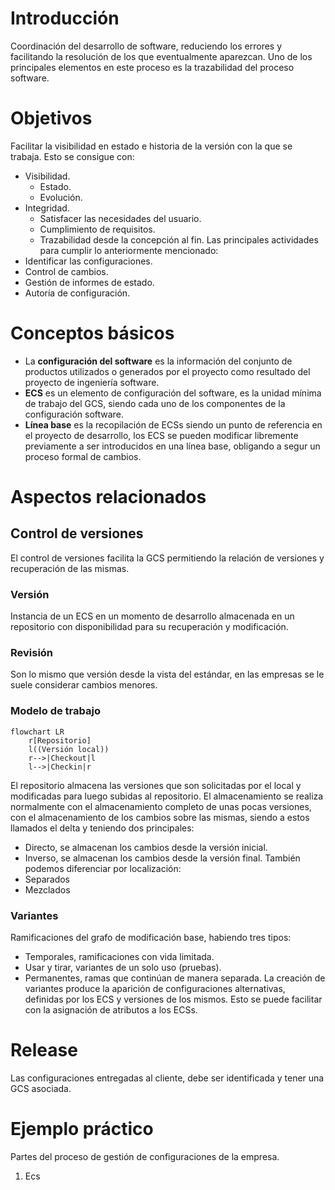 # Introducción
Coordinación del desarrollo de software, reduciendo los errores y facilitando la resolución de los que eventualmente aparezcan. Uno de los principales elementos en este proceso es la trazabilidad del proceso software.
# Objetivos
Facilitar la visibilidad en estado e historia de la versión con la que se trabaja. Esto se consigue con:
- Visibilidad.
	- Estado.
	- Evolución.
- Integridad.
	- Satisfacer las necesidades del usuario.
	- Cumplimiento de requisitos.
	- Trazabilidad desde la concepción al fin.
Las principales actividades para cumplir lo anteriormente mencionado:
- Identificar las configuraciones.
- Control de cambios.
- Gestión de informes de estado.
- Autoría de configuración.
# Conceptos básicos
- La **configuración del software** es la información del conjunto de productos utilizados o generados por el proyecto como resultado del proyecto de ingeniería software.
- **ECS** es un elemento de configuración del software, es la unidad mínima de trabajo del GCS, siendo cada uno de los componentes de la configuración software.
- **Línea base** es la recopilación de ECSs siendo un punto de referencia en el proyecto de desarrollo, los ECS se pueden modificar libremente previamente a ser introducidos en una línea base, obligando a segur un proceso formal de cambios.
# Aspectos relacionados
## Control de versiones
El control de versiones facilita la GCS permitiendo la relación de versiones y recuperación de las mismas.
### Versión
Instancia de un ECS en un momento de desarrollo almacenada en un repositorio con disponibilidad para su recuperación y modificación.
### Revisión
Son lo mismo que versión desde la vista del estándar, en las empresas se le suele considerar cambios menores.
### Modelo de trabajo
```mermaid
flowchart LR
	r[Repositorio]
	l((Versión local))
	r-->|Checkout|l
	l-->|Checkin|r
```
El repositorio almacena las versiones que son solicitadas por el local y modificadas para luego subidas al repositorio. El almacenamiento se realiza normalmente con el almacenamiento completo de unas pocas versiones, con el almacenamiento de los cambios sobre las mismas, siendo a estos llamados el delta y teniendo dos principales:
- Directo, se almacenan los cambios desde la versión inicial.
- Inverso, se almacenan los cambios desde la versión final.
También podemos diferenciar por localización:
- Separados
- Mezclados
### Variantes
Ramificaciones del grafo de modificación base, habiendo tres tipos:
- Temporales, ramificaciones con vida limitada.
- Usar y tirar, variantes de un solo uso (pruebas).
- Permanentes, ramas que continúan de manera separada.
La creación de variantes produce la aparición de configuraciones alternativas, definidas por los ECS y versiones de los mismos. Esto se puede facilitar con la asignación de atributos a los ECSs.
# Release
Las configuraciones entregadas al cliente, debe ser identificada y tener una GCS asociada.
# Ejemplo práctico
Partes del proceso de gestión de configuraciones de la empresa.
1. Ecs